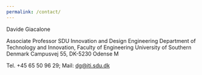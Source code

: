 ```yaml
---
permalink: /contact/
---
```



Davide Giacalone

Associate Professor
SDU Innovation and Design Engineering
Department of Technology and Innovation, Faculty of Engineering
University of Southern Denmark
Campusvej 55, DK-5230 Odense M


Tel.	+45 65 50 96 29; Mail: dg@iti.sdu.dk
